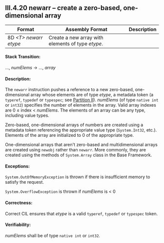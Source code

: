 ## III.4.20 newarr &ndash; create a zero-based, one-dimensional array

 | Format | Assembly Format | Description
 | ---- | ---- | ----
 | 8D _\<T\>_ _newarr_ _etype_ | Create a new array with elements of type _etype_.

#### Stack Transition:

&hellip;, _numElems_ &rarr; &hellip;, _array_

#### Description:

The `newarr` instruction pushes a reference to a new zero-based, one-dimensional array whose elements are of type _etype_, a metadata token (a `typeref`, `typedef` or `typespec`; see [Partition II](ii.22-metadata-logical-format-tables.md)). _numElems_ (of type `native int` or `int32`) specifies the number of elements in the array. Valid array indexes are 0 &le; index < _numElems_. The elements of an array can be any type, including value types.

Zero-based, one-dimensional arrays of numbers are created using a metadata token referencing the appropriate value type (`System.Int32`, etc.). Elements of the array are initialized to 0 of the appropriate type.

One-dimensional arrays that aren't zero-based and multidimensional arrays are created using `newobj` rather than `newarr`. More commonly, they are created using the methods of `System.Array` class in the Base Framework.

#### Exceptions:

`System.OutOfMemoryException` is thrown if there is insufficient memory to satisfy the request.

`System.OverflowException` is thrown if _numElems_ is < 0

#### Correctness:

Correct CIL ensures that _etype_ is a valid `typeref`, `typedef` or `typespec` token.

#### Verifiability:

_numElems_ shall be of type `native int` or `int32`.
